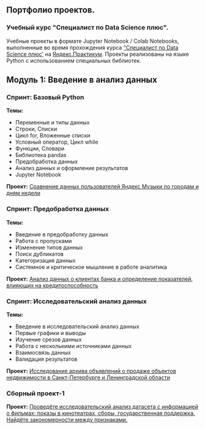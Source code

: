 ## Портфолио проектов.
### Учебный курс "Специалист по Data Science плюс".

Учебные проекты в формате Jupyter Notebook / Colab Notebooks, выполненные во время прохождения курса ["Специалист по Data Science плюс'](https://praktikum.yandex.ru/data-scientist-plus/) на [Яндекс.Практикум](https://practicum.yandex.ru/). Проекты реализованы на языке Python с использованием специальных библиотек.

## Модуль 1: Введение в анализ данных

### Спринт: Базовый Python
**Темы:**
- Переменные и типы данных
- Строки, Списки
- Цикл for, Вложенные списки
- Условный оператор, Цикл while
- Функции, Словари
- Библиотека pandas
- Предобработка данных
- Анализ данных и оформление результатов
- Jupyter Notebook

**Проект:** [Сравнение данных пользователей Яндекс Музыки по городам и дням недели](01_project)

### Спринт: Предобработка данных
**Темы:**
- Введение в предобработку данных
- Работа с пропусками
- Изменение типов данных
- Поиск дубликатов
- Категоризация данных
- Системное и критическое мышление в работе аналитика

**Проект:** [Анализ данных о клиентах банка и определение показателей, влияющих на кредитоспособность](02_project)

### Спринт: Исследовательский анализ данных
**Темы:**
- Введение в исследовательский анализ данных
- Первые графики и выводы
- Изучение срезов данных
- Работа с несколькими источниками данных
- Взаимосвязь данных
- Валидация результатов

**Проект:** [Исследование архива объявлений о продаже объектов недвижимости в Санкт-Петербурге и Ленинградской области](03_project)

### Сборный проект-1
**Проект:** [Проведёте исследовательский анализ датасета с информацией о фильмах: показы в кинотеатрах, сборы, государственная поддержка. Найдёте закономерности между признаками.](04_project)


